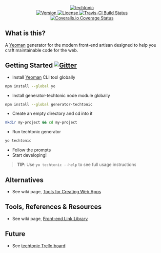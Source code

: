 <div align="center">
    <a href="http://jhwohlgemuth.github.com/techtonic"><img src="http://images.jhwohlgemuth.com/original/techtonic.png?v=1" alt="techtonic"/></a>
</div>
<div align="center">
    <a href="https://www.npmjs.com/package/generator-techtonic">
        <img src="https://img.shields.io/npm/v/generator-techtonic.svg" alt="Version"/>
    </a>
    <a href="https://tldrlegal.com/license/mit-license">
        <img src="https://img.shields.io/npm/l/generator-techtonic.svg" alt="License"/>
    </a>
    <a href="https://travis-ci.org/jhwohlgemuth/generator-techtonic">
        <img src="https://travis-ci.org/jhwohlgemuth/generator-techtonic.svg?branch=master" alt="Travis-CI Build Status"/>
    </a>
    <a href="https://coveralls.io/github/jhwohlgemuth/generator-techtonic?branch=master">
        <img src="https://coveralls.io/repos/jhwohlgemuth/generator-techtonic/badge.svg?branch=master&service=github" alt="Coveralls.io Coverage Status"/>
    </a>
</div>

What is this?
-------------
A [Yeoman](http://yeoman.io) generator for the modern front-end artisan designed to help you craft maintainable code for the web.

Getting Started  [![Gitter](https://img.shields.io/gitter/room/jhwohlgemuth/techtonic.svg)](https://gitter.im/jhwohlgemuth/techtonic?utm_source=badge&utm_medium=badge&utm_campaign=pr-badge)
---------------
- Install [Yeoman](http://yeoman.io/) CLI tool globally
```bash
npm install --global yo
```
- Install generator-techtonic node module globally
```bash
npm install --global generator-techtonic
```
- Create an empty directory and cd into it
```bash
mkdir my-project && cd my-project
```
- Run techtonic generator
```bash
yo techtonic
```
- Follow the prompts
- Start developing!

> **TIP**:  Use `yo techtonic --help` to see full usage instructions

Alternatives
------------
- See wiki page, [Tools for Creating Web Apps](https://github.com/jhwohlgemuth/techtonic/wiki/Tools-for-Creating-Web-Apps)

Tools, References & Resources
-----------------------------
- See wiki page, [Front-end Link Library](https://github.com/jhwohlgemuth/techtonic/wiki/Front-end-Link-Library)

Future
------
- See [techtonic Trello board](https://trello.com/b/WEMB9CEL/techtonic)
